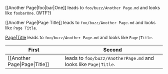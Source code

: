 [[Another Page|foo|bar|One]] leads to `foo/buzz/Another Page.md` and looks like `foobarOne`. (WTF?)

[[Another Page\|Page Title]] leads to `foo/buzz/Another Page.md` and looks like `Page Title`.

[Page|Title](foo/buzz/Another%20Page.md) leads to `foo/buzz/Another Page.md` and looks like `Page|Title`.

| First                         | Second                                                           |
| ----------------------------- | ---------------------------------------------------------------- |
| [[Another Page\|Page\|Title]] | leads to `foo/buzz/AnotherPage.md` and looks like `Page\|Title`. |
